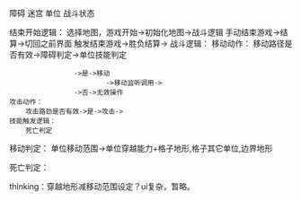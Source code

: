 障碍
迷宫
单位
战斗状态


结束开始逻辑：
	选择地图，游戏开始->初始化地图->战斗逻辑
	手动结束游戏->结算->切回之前界面
	触发结束游戏->胜负结算->
战斗逻辑：
	移动动作：
		移动路径是否有效->障碍判定->单位技能判定

					->是->移动
							->移动监听调用->
					->否->无效操作
	攻击动作：
		攻击路劲是否有效->是->攻击->
	技能触发逻辑：
		死亡判定


移动判定：
	单位移动范围->单位穿越能力+格子地形,格子其它单位,边界地形

死亡判定：







thinking：穿越地形减移动范围设定？ui复杂，暂略。
